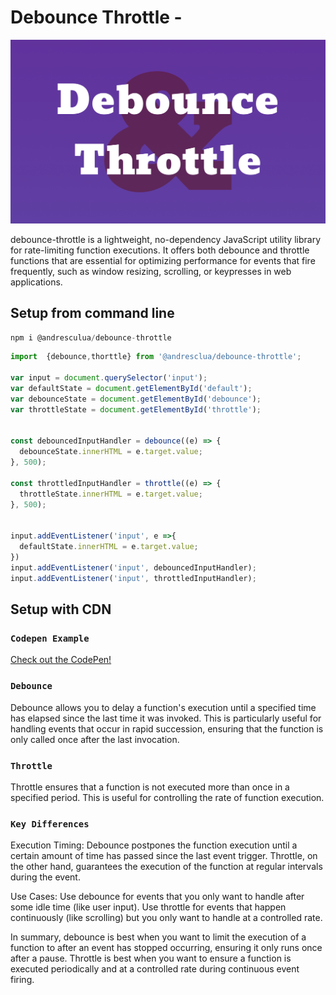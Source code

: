 # Debounce Throttle -  

![hero](https://raw.githubusercontent.com/andresclua/debounce-throttle/main/public/debounce-cover.png)

debounce-throttle is a lightweight, no-dependency JavaScript utility library for rate-limiting function executions. It offers both debounce and throttle functions that are essential for optimizing performance for events that fire frequently, such as window resizing, scrolling, or keypresses in web applications.



## Setup from command line
``` js
npm i @andresculua/debounce-throttle
```
``` js
import  {debounce,thorttle} from '@andresclua/debounce-throttle';

var input = document.querySelector('input');
var defaultState = document.getElementById('default');
var debounceState = document.getElementById('debounce');
var throttleState = document.getElementById('throttle');


const debouncedInputHandler = debounce((e) => {
  debounceState.innerHTML = e.target.value;
}, 500);

const throttledInputHandler = throttle((e) => {
  throttleState.innerHTML = e.target.value;
}, 500);


input.addEventListener('input', e =>{
  defaultState.innerHTML = e.target.value; 
})
input.addEventListener('input', debouncedInputHandler);
input.addEventListener('input', throttledInputHandler);
```

## Setup with CDN

### `Codepen Example`
[Check out the CodePen!](https://codepen.io/andresclua/pen/LYaMgJN)

### `Debounce`

Debounce allows you to delay a function's execution until a specified time has elapsed since the last time it was invoked. This is particularly useful for handling events that occur in rapid succession, ensuring that the function is only called once after the last invocation.

### `Throttle`

Throttle ensures that a function is not executed more than once in a specified period. This is useful for controlling the rate of function execution.

### `Key Differences`

Execution Timing: Debounce postpones the function execution until a certain amount of time has passed since the last event trigger. Throttle, on the other hand, guarantees the execution of the function at regular intervals during the event.

Use Cases: Use debounce for events that you only want to handle after some idle time (like user input). Use throttle for events that happen continuously (like scrolling) but you only want to handle at a controlled rate.

In summary, debounce is best when you want to limit the execution of a function to after an event has stopped occurring, ensuring it only runs once after a pause. Throttle is best when you want to ensure a function is executed periodically and at a controlled rate during continuous event firing.
